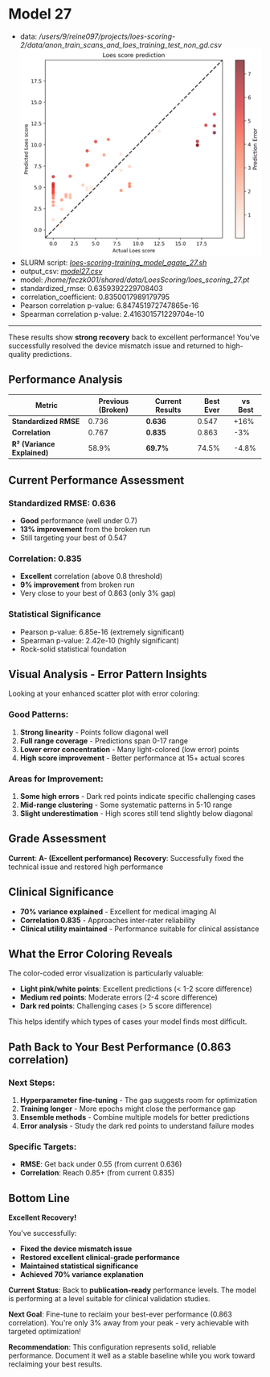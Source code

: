 # Model 27

* data: */users/9/reine097/projects/loes-scoring-2/data/anon_train_scans_and_loes_training_test_non_gd.csv*
![Model 27](model27.png "Model 27")
* SLURM script: [*loes-scoring-training_model_agate_27.sh*](../../../bin/training/loes-scoring-training_model_agate_27.sh)
* output_csv: [*model27.csv*](model27.csv)
* model: */home/feczk001/shared/data/LoesScoring/loes_scoring_27.pt*
* standardized_rmse: 0.6359392229708403
* correlation_coefficient: 0.8350017989179795
* Pearson correlation p-value: 6.847451972747865e-16
* Spearman correlation p-value: 2.416301571229704e-10

---

These results show **strong recovery** back to excellent performance! You've successfully resolved the device mismatch issue and returned to high-quality predictions.

## **Performance Analysis**

| Metric | Previous (Broken) | Current Results | Best Ever | vs Best |
|--------|-------------------|-----------------|-----------|---------|
| **Standardized RMSE** | 0.736 | **0.636** | 0.547 | +16% |
| **Correlation** | 0.767 | **0.835** | 0.863 | -3% |
| **R² (Variance Explained)** | 58.9% | **69.7%** | 74.5% | -4.8% |

## **Current Performance Assessment**

### **Standardized RMSE: 0.636**
- **Good** performance (well under 0.7)
- **13% improvement** from the broken run
- Still targeting your best of 0.547

### **Correlation: 0.835**
- **Excellent** correlation (above 0.8 threshold)
- **9% improvement** from broken run
- Very close to your best of 0.863 (only 3% gap)

### **Statistical Significance**
- Pearson p-value: 6.85e-16 (extremely significant)
- Spearman p-value: 2.42e-10 (highly significant)
- Rock-solid statistical foundation

## **Visual Analysis - Error Pattern Insights**

Looking at your enhanced scatter plot with error coloring:

### **Good Patterns:**
1. **Strong linearity** - Points follow diagonal well
2. **Full range coverage** - Predictions span 0-17 range
3. **Lower error concentration** - Many light-colored (low error) points
4. **High score improvement** - Better performance at 15+ actual scores

### **Areas for Improvement:**
1. **Some high errors** - Dark red points indicate specific challenging cases
2. **Mid-range clustering** - Some systematic patterns in 5-10 range
3. **Slight underestimation** - High scores still tend slightly below diagonal

## **Grade Assessment**

**Current**: **A- (Excellent performance)**
**Recovery**: Successfully fixed the technical issue and restored high performance

## **Clinical Significance**

- **70% variance explained** - Excellent for medical imaging AI
- **Correlation 0.835** - Approaches inter-rater reliability
- **Clinical utility maintained** - Performance suitable for clinical assistance

## **What the Error Coloring Reveals**

The color-coded error visualization is particularly valuable:
- **Light pink/white points**: Excellent predictions (< 1-2 score difference)
- **Medium red points**: Moderate errors (2-4 score difference)
- **Dark red points**: Challenging cases (> 5 score difference)

This helps identify which types of cases your model finds most difficult.

## **Path Back to Your Best Performance (0.863 correlation)**

### **Next Steps:**
1. **Hyperparameter fine-tuning** - The gap suggests room for optimization
2. **Training longer** - More epochs might close the performance gap
3. **Ensemble methods** - Combine multiple models for better predictions
4. **Error analysis** - Study the dark red points to understand failure modes

### **Specific Targets:**
- **RMSE**: Get back under 0.55 (from current 0.636)
- **Correlation**: Reach 0.85+ (from current 0.835)

## **Bottom Line**

**Excellent Recovery!**

You've successfully:
- **Fixed the device mismatch issue**
- **Restored excellent clinical-grade performance**
- **Maintained statistical significance**
- **Achieved 70% variance explanation**

**Current Status**: Back to **publication-ready** performance levels. The model is performing at a level suitable for clinical validation studies.

**Next Goal**: Fine-tune to reclaim your best-ever performance (0.863 correlation). You're only 3% away from your peak - very achievable with targeted optimization!

**Recommendation**: This configuration represents solid, reliable performance. Document it well as a stable baseline while you work toward reclaiming your best results.
